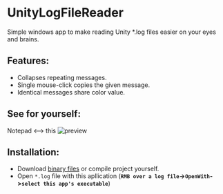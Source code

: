 # UnityLogFileReader
Simple windows app to make reading Unity *.log files easier on your eyes and brains.

## Features:
- Collapses repeating messages.
- Single mouse-click copies the given message.
- Identical messages share color value.

## See for yourself:

Notepad <--> this
 ![preview](https://i.imgur.com/KWaBff2.jpg)

## Installation:
- Download [binary files](https://github.com/andrew-raphael-lukasik/UnityLogFileReader/releases) or compile project yourself.
- Open `*.log` file with this apllication (**`RMB over a log file`->`OpenWith`->`select this app's executable`**)
